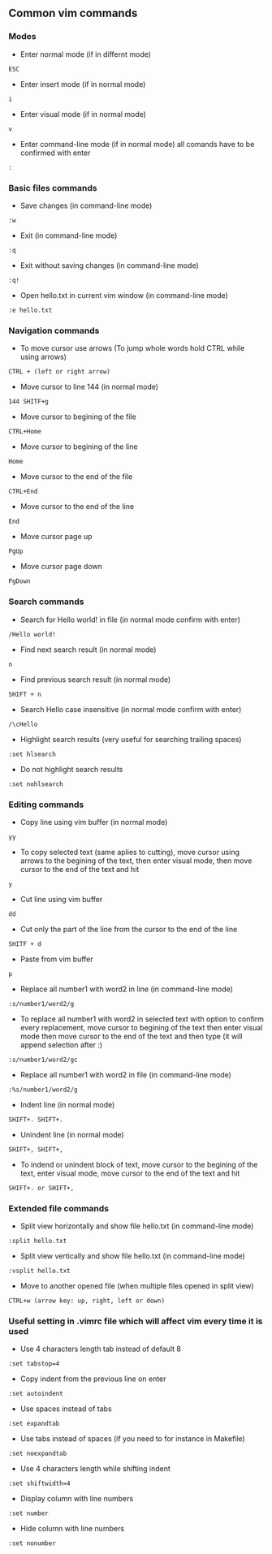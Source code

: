 ## Common vim commands

### Modes
- Enter normal mode (if in differnt mode)
```
ESC
```

- Enter insert mode (if in normal mode)
```
i
```

- Enter visual mode (if in normal mode)
```
v
```

- Enter command-line mode (if in normal mode) all comands have to be confirmed with enter
```
:
```

### Basic files commands
- Save changes (in command-line mode)
```
:w
```

- Exit (in command-line mode)
```
:q
```

- Exit without saving changes (in command-line mode)
```
:q!
```

- Open hello.txt in current vim window (in command-line mode)
```
:e hello.txt
```

### Navigation commands
- To move cursor use arrows (To jump whole words hold CTRL while using arrows)
```
CTRL + (left or right arrow)
```

- Move cursor to line 144 (in normal mode)
```
144 SHITF+g
```

- Move cursor to begining of the file
```
CTRL+Home
```

- Move cursor to begining of the line
```
Home
```

- Move cursor to the end of the file
```
CTRL+End
```

- Move cursor to the end of the line
```
End
```

- Move cursor page up
```
PgUp
```

- Move cursor page down
```
PgDown
```

### Search commands
- Search for Hello world! in file (in normal mode confirm with enter)
```
/Hello world!
```
- Find next search result (in normal mode)
```
n
```
- Find previous search result (in normal mode)
```
SHIFT + n
```

- Search Hello case insensitive (in normal mode confirm with enter)
```
/\cHello
```

- Highlight search results (very useful for searching trailing spaces)
```
:set hlsearch
```

- Do not highlight search results
```
:set nohlsearch
```

### Editing commands
- Copy line using vim buffer (in normal mode)
```
yy
```

- To copy selected text (same aplies to cutting), move cursor using arrows to the begining of the text, then enter visual mode, then move cursor to the end of the text and hit
```
y
```

- Cut line using vim buffer
```
dd
```

- Cut only the part of the line from the cursor to the end of the line
```
SHITF + d
```

- Paste from vim buffer
```
p
```

- Replace all number1 with word2 in line (in command-line mode) 
```
:s/number1/word2/g
```

- To replace all number1 with word2 in selected text with option to confirm every replacement, move cursor to begining of the text then enter visual mode then move cursor to the end of the text and then type (it will append selection after :)
```
:s/number1/word2/gc
```

- Replace all number1 with word2 in file (in command-line mode)
```
:%s/number1/word2/g
```

- Indent line (in normal mode)
```
SHIFT+. SHIFT+. 
```

- Unindent line (in normal mode)
```
SHIFT+, SHIFT+,
```

- To indend or unindent block of text, move cursor to the begining of the text, enter visual mode, move cursor to the end of the text and hit
```
SHIFT+. or SHIFT+,
```

### Extended file commands
- Split view horizontally and show file hello.txt (in command-line mode)
```
:split hello.txt
```

- Split view vertically and show file hello.txt (in command-line mode)
```
:vsplit hello.txt
```

- Move to another opened file (when multiple files opened in split view)
```
CTRL+w (arrow key: up, right, left or down)
```

### Useful setting in .vimrc file which will affect vim every time it is used
- Use 4 characters length tab instead of default 8
```
:set tabstop=4
```

- Copy indent from the previous line on enter
```
:set autoindent
```

- Use spaces instead of tabs
```
:set expandtab
```

- Use tabs instead of spaces (if you need to for instance in Makefile)
```
:set noexpandtab
```

- Use 4 characters length while shifting indent
```
:set shiftwidth=4
```

- Display column with line numbers
```
:set number
```

- Hide column with line numbers
```
:set nonumber
```
